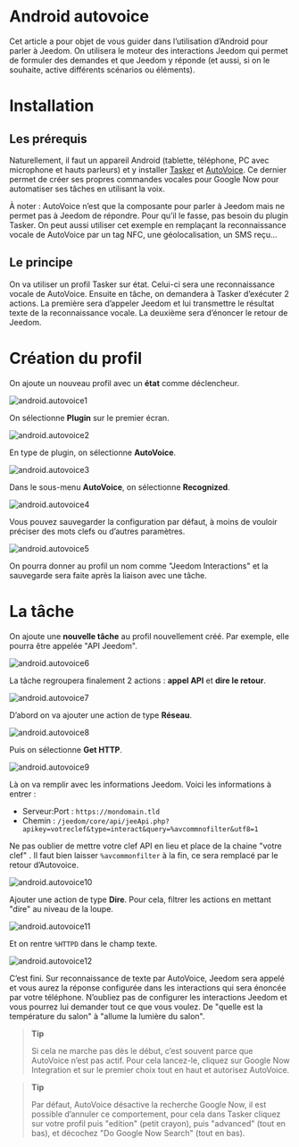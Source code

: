 # Android autovoice

Cet article a pour objet de vous guider dans l’utilisation d’Android pour parler à Jeedom. On utilisera le moteur des interactions Jeedom qui permet de formuler des demandes et que Jeedom y réponde (et aussi, si on le souhaite, active différents scénarios ou éléments).

# Installation

## Les prérequis

Naturellement, il faut un appareil Android (tablette, téléphone, PC avec microphone et hauts parleurs) et y installer [Tasker](https://play.google.com/store/apps/details?id=net.dinglisch.android.taskerm&hl=fr) et [AutoVoice](https://play.google.com/store/apps/details?id=com.joaomgcd.autovoice&hl=fr). Ce dernier permet de créer ses propres commandes vocales pour Google Now pour automatiser ses tâches en utilisant la voix.

À noter : AutoVoice n’est que la composante pour parler à Jeedom mais ne permet pas à Jeedom de répondre. Pour qu’il le fasse, pas besoin du plugin Tasker. On peut aussi utiliser cet exemple en remplaçant la reconnaissance vocale de AutoVoice par un tag NFC, une géolocalisation, un SMS reçu…​

## Le principe

On va utiliser un profil Tasker sur état. Celui-ci sera une reconnaissance vocale de AutoVoice. Ensuite en tâche, on demandera à Tasker d’exécuter 2 actions. La première sera d’appeler Jeedom et lui transmettre le résultat texte de la reconnaissance vocale. La deuxième sera d’énoncer le retour de Jeedom.

# Création du profil

On ajoute un nouveau profil avec un **état** comme déclencheur.

![android.autovoice1](images/android.autovoice1.png)

On sélectionne **Plugin** sur le premier écran.

![android.autovoice2](images/android.autovoice2.png)

En type de plugin, on sélectionne **AutoVoice**.

![android.autovoice3](images/android.autovoice3.png)

Dans le sous-menu **AutoVoice**, on sélectionne **Recognized**.

![android.autovoice4](images/android.autovoice4.png)

Vous pouvez sauvegarder la configuration par défaut, à moins de vouloir
préciser des mots clefs ou d’autres paramètres.

![android.autovoice5](images/android.autovoice5.png)

On pourra donner au profil un nom comme "Jeedom Interactions" et la sauvegarde sera faite après la liaison avec une tâche.

# La tâche

On ajoute une **nouvelle tâche** au profil nouvellement créé. Par exemple, elle pourra être appelée "API Jeedom".

![android.autovoice6](images/android.autovoice6.png)

La tâche regroupera finalement 2 actions : **appel API** et **dire le retour**.

![android.autovoice7](images/android.autovoice7.png)

D’abord on va ajouter une action de type **Réseau**.

![android.autovoice8](images/android.autovoice8.png)

Puis on sélectionne **Get HTTP**.

![android.autovoice9](images/android.autovoice9.png)

Là on va remplir avec les informations Jeedom. Voici les informations à entrer :

-   Serveur:Port : ``https://mondomain.tld``
-   Chemin : ``/jeedom/core/api/jeeApi.php?apikey=votreclef&type=interact&query=%avcommnofilter&utf8=1``

Ne pas oublier de mettre votre clef API en lieu et place de la chaine "votre clef" . Il faut bien laisser ``%avcommonfilter`` à la fin, ce sera remplacé par le retour d’Autovoice.

![android.autovoice10](images/android.autovoice10.png)

Ajouter une action de type **Dire**. Pour cela, filtrer les actions en mettant "dire" au niveau de la loupe.

![android.autovoice11](images/android.autovoice11.png)

Et on rentre ``%HTTPD`` dans le champ texte.

![android.autovoice12](images/android.autovoice12.png)

C’est fini. Sur reconnaissance de texte par AutoVoice, Jeedom sera appelé et vous aurez la réponse configurée dans les interactions qui sera énoncée par votre téléphone. N’oubliez pas de configurer les interactions Jeedom et vous pourrez lui demander tout ce que vous voulez. De "quelle est la température du salon" à "allume la lumière du salon".

> **Tip**
>
> Si cela ne marche pas dès le début, c’est souvent parce que AutoVoice n’est pas actif. Pour cela lancez-le, cliquez sur Google Now Integration et sur le premier choix tout en haut et autorisez AutoVoice.

> **Tip**
>
> Par défaut, AutoVoice désactive la recherche Google Now, il est possible d’annuler ce comportement, pour cela dans Tasker cliquez sur votre profil puis "edition" (petit crayon), puis "advanced" (tout en bas), et décochez "Do Google Now Search" (tout en bas).
